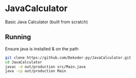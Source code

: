 # JavaCalculator
Basic Java Calculator (built from scratch)

## Running
Ensure java is installed & on the path

```bash
git clone https://github.com/Dekoder-py/JavaCalculator.git
cd JavaCalculator
javac -d out/production src/Main.java
java -cp out/production Main
```
